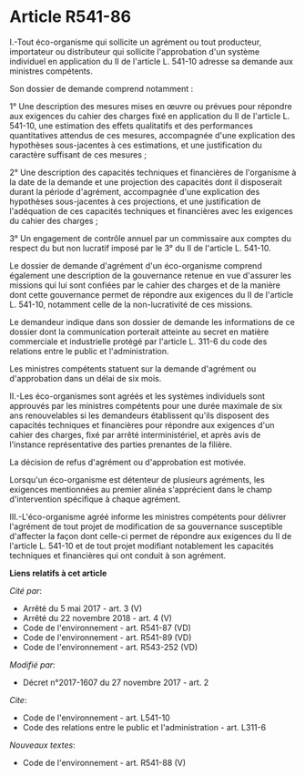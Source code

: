 # Article R541-86

I.-Tout éco-organisme qui sollicite un agrément ou tout producteur, importateur ou distributeur qui sollicite l'approbation
d'un système individuel en application du II de l'article L. 541-10 adresse sa demande aux ministres compétents.

Son dossier de demande comprend notamment :

1° Une description des mesures mises en œuvre ou prévues pour répondre aux exigences du cahier des charges fixé en
application du II de l'article L. 541-10, une estimation des effets qualitatifs et des performances quantitatives attendus de
ces mesures, accompagnée d'une explication des hypothèses sous-jacentes à ces estimations, et une justification du caractère
suffisant de ces mesures ;

2° Une description des capacités techniques et financières de l'organisme à la date de la demande et une projection des
capacités dont il disposerait durant la période d'agrément, accompagnée d'une explication des hypothèses sous-jacentes à ces
projections, et une justification de l'adéquation de ces capacités techniques et financières avec les exigences du cahier des
charges ;

3° Un engagement de contrôle annuel par un commissaire aux comptes du respect du but non lucratif imposé par le 3° du II de
l'article L. 541-10.

Le dossier de demande d'agrément d'un éco-organisme comprend également une description de la gouvernance retenue en vue
d'assurer les missions qui lui sont confiées par le cahier des charges et de la manière dont cette gouvernance permet de
répondre aux exigences du II de l'article L. 541-10, notamment celle de la non-lucrativité de ces missions.

Le demandeur indique dans son dossier de demande les informations de ce dossier dont la communication porterait atteinte au
secret en matière commerciale et industrielle protégé par l'article L. 311-6 du code des relations entre le public et
l'administration.

Les ministres compétents statuent sur la demande d'agrément ou d'approbation dans un délai de six mois.

II.-Les éco-organismes sont agréés et les systèmes individuels sont approuvés par les ministres compétents pour une durée
maximale de six ans renouvelables si les demandeurs établissent qu'ils disposent des capacités techniques et financières pour
répondre aux exigences d'un cahier des charges, fixé par arrêté interministériel, et après avis de l'instance représentative
des parties prenantes de la filière.

La décision de refus d'agrément ou d'approbation est motivée.

Lorsqu'un éco-organisme est détenteur de plusieurs agréments, les exigences mentionnées au premier alinéa s'apprécient dans
le champ d'intervention spécifique à chaque agrément.

III.-L'éco-organisme agréé informe les ministres compétents pour délivrer l'agrément de tout projet de modification de sa
gouvernance susceptible d'affecter la façon dont celle-ci permet de répondre aux exigences du II de l'article L. 541-10 et de
tout projet modifiant notablement les capacités techniques et financières qui ont conduit à son agrément.

**Liens relatifs à cet article**

_Cité par_:

  - Arrêté du 5 mai 2017 - art. 3 (V)
  - Arrêté du 22 novembre 2018 - art. 4 (V)
  - Code de l'environnement - art. R541-87 (VD)
  - Code de l'environnement - art. R541-89 (VD)
  - Code de l'environnement - art. R543-252 (VD)

_Modifié par_:

  - Décret n°2017-1607 du 27 novembre 2017 - art. 2

_Cite_:

  - Code de l'environnement - art. L541-10
  - Code des relations entre le public et l'administration - art. L311-6

_Nouveaux textes_:

  - Code de l'environnement - art. R541-88 (V)
